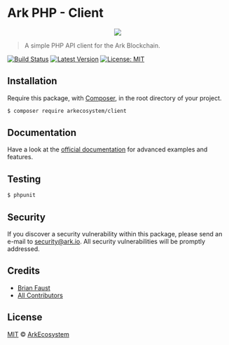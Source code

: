 # Ark PHP - Client

<p align="center">
    <img src="https://github.com/ArkEcosystem/php-client/blob/master/banner.png" />
</p>

> A simple PHP API client for the Ark Blockchain.

[![Build Status](https://travis-ci.org/ArkEcosystem/php-client.svg?branch=develop)](https://travis-ci.org/ArkEcosystem/php-client)
[![Latest Version](https://img.shields.io/github/release/ArkEcosystem/php-client.svg?style=flat-square)](https://github.com/ArkEcosystem/php-client/releases)
[![License: MIT](https://img.shields.io/badge/License-MIT-yellow.svg)](https://opensource.org/licenses/MIT)

## Installation

Require this package, with [Composer](https://getcomposer.org/), in the root directory of your project.

```bash
$ composer require arkecosystem/client
```

## Documentation

Have a look at the [official documentation](https://docs.ark.io/v1.0/docs/clients-php) for advanced examples and features.

## Testing

``` bash
$ phpunit
```

## Security

If you discover a security vulnerability within this package, please send an e-mail to security@ark.io. All security vulnerabilities will be promptly addressed.

## Credits

- [Brian Faust](https://github.com/faustbrian)
- [All Contributors](../../../../contributors)

## License

[MIT](LICENSE) © [ArkEcosystem](https://ark.io)
